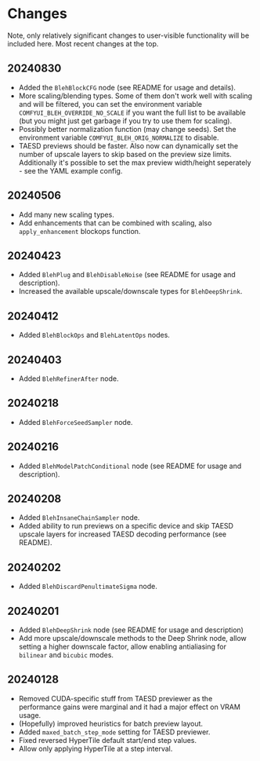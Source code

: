 # Changes

Note, only relatively significant changes to user-visible functionality will be included here. Most recent changes at the top.

## 20240830

* Added the `BlehBlockCFG` node (see README for usage and details).
* More scaling/blending types. Some of them don't work well with scaling and will be filtered, you can set the environment variable `COMFYUI_BLEH_OVERRIDE_NO_SCALE` if you want the full list to be available (but you might just get garbage if you try to use them for scaling).
* Possibly better normalization function (may change seeds). Set the environment variable `COMFYUI_BLEH_ORIG_NORMALIZE` to disable.
* TAESD previews should be faster. Also now can dynamically set the number of upscale layers to skip based on the preview size limits. Additionally it's possible to set the max preview width/height seperately - see the YAML example config.

## 20240506

* Add many new scaling types.
* Add enhancements that can be combined with scaling, also `apply_enhancement` blockops function.

## 20240423

* Added `BlehPlug` and `BlehDisableNoise` (see README for usage and description).
* Increased the available upscale/downscale types for `BlehDeepShrink`.

## 20240412

* Added `BlehBlockOps` and `BlehLatentOps` nodes.

## 20240403

* Added `BlehRefinerAfter` node.

## 20240218

* Added `BlehForceSeedSampler` node.

## 20240216

* Added `BlehModelPatchConditional` node (see README for usage and description).

## 20240208

* Added `BlehInsaneChainSampler` node.
* Added ability to run previews on a specific device and skip TAESD upscale layers for increased TAESD decoding performance (see README).

## 20240202

* Added `BlehDiscardPenultimateSigma` node.

## 20240201

* Added `BlehDeepShrink` node (see README for usage and description)
* Add more upscale/downscale methods to the Deep Shrink node, allow setting a higher downscale factor, allow enabling antialiasing for `bilinear` and `bicubic` modes.

## 20240128

* Removed CUDA-specific stuff from TAESD previewer as the performance gains were marginal and it had a major effect on VRAM usage.
* (Hopefully) improved heuristics for batch preview layout.
* Added `maxed_batch_step_mode` setting for TAESD previewer.
* Fixed reversed HyperTile default start/end step values.
* Allow only applying HyperTile at a step interval.
